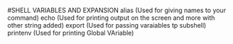 #SHELL VARIABLES AND EXPANSION
alias (Used for giving names to your command)
echo (Used for printing output on the screen and more with other string added)
export (Used for passing varaiables tp subshell)
printenv (Used for printing Global VAriable)

